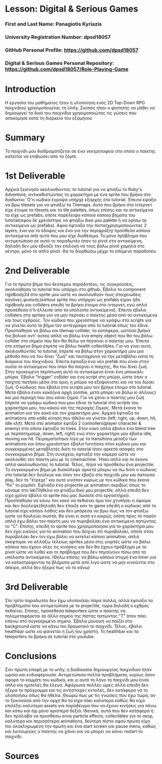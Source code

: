 # Lesson: Digital & Serious Games

### First and Last Name: Panagiotis Kyriazis
### University Registration Number: dpsd18057
### GitHub Personal Profile: https://github.com/dpsd18057
### Digital & Serious Games Personal Repository: https://github.com/dpsd18057/Role-Playing-Game

# Introduction
Η εργασία του μαθήματος ήταν η υλοποίηση ενός 2D Top-Down RPG παιχνιδιού χρησιμοποιώτας τη Unity. Σκοπός ήταν ο φοιτητής να μάθει να δημιουργεί τα δικά του παιχνίδια χρησιμοποιώτας τις γώσεις που αποκόμησε κατά τη διάρκεια του εξαμήνου

# Summary
Το παιχνίδι μου διαδραματίζεται σε ένα νεκτροταφείο στο οποίο ο παίκτης καλείται να επιβιώσει από τα ζόμπι.

# 1st Deliverable
Αρχικά ξεκίνησα ακολουθώντας το tutorial για να φτιάξω το Ruby's Adventure, αντικαθιστώντας το χαρακτήρα με ένα sprite που βρήκα στο διαδύκτιο. Ό'τι κώδικα έγραψα υπήρχε εξαρχής στο tutorial. Έπειτα έψαξα να βρώ tilesets για να φτιάξω τα Tilemaps. Αυτό που βρήκα στο ίντερνετ είχε έτοιμα τα tilesets και τα tile palettes, όπως επίσης και τα αντικείμενα τα είχε ως prefabs, οπότε παρέλειψα κάποια κάποια βήματα του tutorial(αφου δε χρειάστηκε να φτιάξω δικό μου palette ή να ορίσω τα αντικείμενα ως prefabs). Αφού έφτιαξα την πίστα(χρησιμοποιώντας 2 layers, ένα για το έδαφος και ένα για την περίφραξη) πρόσθεσα κάποια αντικείμενα από αυτά που μου είχε διαθέσιμα. Το μόνο πρόβλημα που αντιμετώπισα σε αυτό το παραδωτέο ήταν το pivot στα αντικείμενα, δηλαδή δεν μου έβγαζε την επιλογή να τους βάλω pivot χαμηλά στο κέντρο, μόνο το απλό pivot. Θα το διορθώσω μέχρι το επόμενο παραδοτέο.

# 2nd Deliverable
Για το πρώτο βήμα του δεύτερου παραδοτέου, τις συγκρούσεις, ακολούθησα το tutorial που υπάρχει στο github. Έβαλα το component rigidbody2d στα sprite μου ώστε να ακολουθούν τους στοιχειώδεις κανόνες φυσικής(κάποια sprite που υπήρχαν ως prefabs είχαν ήδη rigidbody και colliders επειδή τα βρήκα έτοιμα στο ίντερνετ, εγώ απλά προσέθεσα ό'τι έλλειπε από τα υπόλοιπα αντικείμενα). Έπειτα έβαλα colliders στα sprites για να μην περνάει ο παίκτης μέσα από τα αντικείμενα και τους εχθρούς. Τον κώδικα που χρειάστηκε να γράψω στα scripts για να γίνεται αυτό το βήμα τον αντέγραψα από το tutorial όπως τον έδινε. Προσπάθησα να βάλω και tilemap collider, τα κατάφερα, ωστόσο βρήκα πιο βολικό αντ' αυτού απλά να βάλω ένα empty object που θα του βάλω collider στο σημείο που δεν θα θέλω να πηγαίνει ο παίκτης μου. Έπειτα στο επόμενο βήμα έπρεπε να βάλω health collectibles. Για να γίνει αυτό, ακολουθώντας το tutorial, έπρεπε να βάλω στον χαρακτήρα μου μια μέθοδο που να του δίνει "ζωή" και ταυτόχρονα να την μεταβάλει κατά τη διάρκεια του παιχνιδιού. Έπειτα έφτιαξα ένα νέο prefab που είναι στην ουσία το αντικείμενο που όταν θα παίρνει ο παίχτης, θα του δίνει ζωή. Στην προκειμένη περίπτωση αυτό το αντικείμενο είναι ένα μπουκάλι μπύρα. Έβαλα "trigger" collider και ένα script στη μπύρα, ώστε όταν ο παίχτης πατήσει μέσα στο όριο, η μπύρα να εξαφανιστεί και να του δώσει ζωή. Ο κώδικας που έβαλα στα scripts μου τον βρήκα έτοιμο στο tutorial. Μετά έβαλα έναν κακό(για αρχή zombie, μετά μπορει να βάλω κι άλλους) και μια περιοχή που σου κάνει ζημιά. Για να χάνει ο παίκτης μου ζωή έπρεπε να γράψω κώδικα που μου έδινε το tutorial στα scripts του χαρακτήρα μου, του κακού και της περιοχής ζημιάς. Μετά έκανα το animation για τον κακό και τον χαρακτήρα μου. Αρχικά έφτιαξα τα animations από κάθε κίνηση που ήθελα να γίνεται (left, right, up, down, hit, idle κλπ). Μετά στο animator έφτιξα 2 controllers(player character & enemy) στα οποία έφτιαξα τα trees. Στον κακό απλά έβαλα ένα blend tree με περπάτημα(up, down, left, right) ενώ στον χαρακτήρα μου έβαλα idle, moving και hit. Πειραματίστηκα λίγο με τα transitions μεταξύ των animations και όπου χρειάστηκε έβαλα functions στον κώδικα μου και συγκεκριμένες μεταβλητές διότι το tutorial ήταν αρκετά ασαφές στο συγκεκριμένο βήμα. Στη συνέχεια, έφτιαξα την κάμερα ώστε να ακολουθεί τον παίκτη μου με το cinemachine. Ήταν απλό και το έκανα απλά ακολουθώντας το tutorial. Τέλος, πήγα να προσθέσω ένα projectile. Το συγκεκριμένο βήμα με δυσκόλεψε αρκετά μπορώ να πω διότι ο κώδικας στο tutorial δεν δούλευε και όταν τον έβαζα στο παιχνίδι μου και πατούσα play, δεν το "έτρεχε" και αυτό γινόταν κυρίως με τον κώδικα που έκανε "fix" το ρομπότ. Έφτιαξα ένα projectile με animation ακριβώς όπως το κάναμε στο lab7(ήθελα να φτιάξω δικό μου projectile, αλλά επειδή δεν είχα χρόνο έβαλα το sprite που μας δώσατε στο εργαστήριο). Προσπάθησα να κάνω τον κακό να πεθαίνει άμα τον χτυπήσει η σφαίρα και δεν δούλεψε(δηλαδή δεν έπαιζε καν το game επειδή ο κώδικας από το tutorial είχε κάποιο λάθος και δεν μπόρεσα να βρω πως να τον φτιάξω ώστε να δουλεύει σωστά, θα γίνει κι αυτό εν καιρώ),  οπότε προς το παρόν απλά έχω βάλει τον παίκτη μου να πυροβολάει ένα αντικείμενο πατώντας το "C". Eπίσης, επειδή το sprite που χρησιμοποιήσα για το χαρακτήρα μου δεν έχει εικόνες για το animation που δείχνει ότι πυροβολάει, οπότε όταν πυροβολάει δεν τον έχω βάλει να εκτελεί κάποιο animation, απλά σκέφτομαι να αλλάξω τελείως sprites μέσα στις γιορτές ώστε να βάλω κάποια που έχουν όλες τις κινήσεις και δεν θα έχουν πρόβλημα με το pivot ώστε να λυθεί και το πρόβλημα που δεν πηγαίνουν πίσω από τα υπόλοιπα αντικείμενα.
(Θέλω επίσης να βάλω κάποια στιγμή ένα timer για να καταστρέφονται τα βλήματα μετά από λιγο ώστε να μην κινούνται στο άπειρο, αλλά δεν ήξερα πως να το κάνω)

# 3rd Deliverable 
Στο τρίτο παραδωτέο δεν έχω υλοποιήσει πάρα πολλά, αλλά έφτιαξα τα προβλήματα που αντιμετώπισα με το projectile, τώρα δηλαδή ο εχθρός πεθαίνει. Επίσης, προσέθεσα teleporters ώστε ο παίκτης να τηλεμεταφέρεται σε άλλο σημείο της πίστας πατώντας "Τ" όταν πάει επάνω στο συγκεκριμένο σημείο. Έβαλα μουσική να παίζει στο background ώστε να κάνω πιο δραματικό το παιχνίδι. Τέλος, έβαλα healthbar ώστε να φαίνεται η ζωή του χρήστη. Το healthbar και τα teleporters τα βρήκα σε tutorial στο youtube.

# Conclusions
Σαν πρώτη επαφή με το unity, η διαδικασία δημιουργίας παιχνιδιού ήταν ωραία και ενδιαφέρουσα. Αντιμετώπισα πολλά προβλήματα, κυρίως όσον αφορά το κομμάτι του κώδικα, και γι αυτό το λόγο το παιχνίδι μου είναι απλό και ημιτελές θα έλεγα. Αφιέρωσα πολλές ώρες αλλά επειδή δεν ήξερα το πρόγραμμα και τις αντίστοιχες εντολές, δεν κατάφερα να το υλοποιήσω όπως θα ήθελα. Θεωρώ πως με τις γνώσεις που έχω τώρα, αν το ξεκινούσα από την αρχή θα τα είχα πάει καλύτερα καθώς θα είχα επιλέξει καλύτερα assets για παράδειγμα που να έχουν κινήσεις για πάνω και κάτω και όχι μόνο αριστερά δεξιά. Ιδανικά, αυτά που δεν κατάφερα ή δεν πρόλαβα να προσθέσω είναι particle effects, collectibles για το σκορ, καλύτερα και περισσότερα animations, δεύτερη πίστα αφού πρώτα είχα πιο ολοκληρωμένη την πρώτη και ένα start screen και pause menu, καθώς και λειτουργίες ο παίκτης να χάνει και να μπορεί να κάνει restart το παιχνίδι.

# Sources
